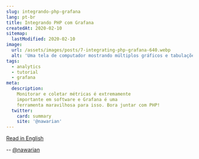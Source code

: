 ```yaml
---
slug: integrando-php-grafana
lang: pt-br
title: Integrando PHP com Grafana
createdAt: 2020-02-10
sitemap:
  lastModified: 2020-02-10
image:
  url: /assets/images/posts/7-integrating-php-grafana-640.webp
  alt: 'Uma tela de computador mostrando múltiplos gráficos e tabulações de dados'
tags:
  - analytics
  - tutorial
  - grafana
meta:
  description:
    Monitorar e coletar métricas é extremamente
    importante em software e Grafana é uma
    ferramenta maravilhosa para isso. Bora juntar com PHP!
  twitter:
    card: summary
    site: '@nawarian'
---
```


[Read in English](/en/issue/integrating-php-and-grafana/)

<div class="align-right">
  --
  <a href="https://twitter.com/nawarian" rel="nofollow">
    @nawarian
  </a>
</div>

<script type="application/ld+json">
{
  "@context": "https://schema.org",
  "@type": "TechArticle",
  "headline": "Integrando PHP com Grafana",
  "description": "Monitorar e coletar métricas é extremamente importante em software e Grafana é uma ferramenta maravilhosa para isso. Bora juntar com PHP!",
  "image": [
    "{{ $page->getBaseUrl() }}/assets/images/posts/7-integrating-php-grafana-640.webp"
   ],
  "datePublished": "2020-02-10T00:00:00+08:00",
  "dateModified": "2020-02-10T00:00:00+08:00",
  "author": {
    "@type": "Person",
    "name": "Nawarian Níckolas Da Silva"
  },
   "publisher": {
    "@type": "Organization",
    "name": "ThePHP Website",
    "logo": {
      "@type": "ImageObject",
      "url": "https://thephp.website/favicon.ico"
    }
  }
}
</script>
